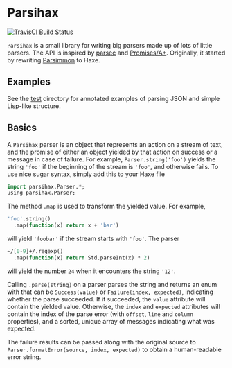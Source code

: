 # Parsihax
[![TravisCI Build Status](https://api.travis-ci.org/deathbeam/parsihax.svg?branch=master)](https://travis-ci.org/deathbeam/parsihax)

`Parsihax` is a small library for writing big parsers made up of lots of little parsers. The API is inspired by [parsec][] and [Promises/A+][promises-aplus].
Originally, it started by rewriting [Parsimmon][parsimmon] to Haxe.

## Examples
See the [test][] directory for annotated examples of parsing JSON and simple Lisp-like structure.

## Basics

A `Parsihax` parser is an object that represents an action on a stream of text, and the promise of either an object yielded by that action on success or a message in case of failure. For example, `Parser.string('foo')` yields the string `'foo'` if the beginning of the stream is `'foo'`, and otherwise fails. To use nice sugar syntax, simply add this to your Haxe file

```haxe
import parsihax.Parser.*;
using parsihax.Parser;
```

The method `.map` is used to transform the yielded value. For example,

```haxe
'foo'.string()
  .map(function(x) return x + 'bar')
```

will yield `'foobar'` if the stream starts with `'foo'`. The parser

```haxe
~/[0-9]+/.regexp()
  .map(function(x) return Std.parseInt(x) * 2)
```

will yield the number `24` when it encounters the string `'12'`.

Calling `.parse(string)` on a parser parses the string and returns an enum with that can be `Success(value)` or `Failure(index, expected)`, indicating whether the parse succeeded. If it succeeded, the `value` attribute will contain the yielded value. Otherwise, the `index` and `expected` attributes will contain the index of the parse error (with `offset`, `line` and `column` properties), and a sorted, unique array of messages indicating what was expected.

The failure results can be passed along with the original source to `Parser.formatError(source, index, expected)` to obtain a human-readable error string.

[test]: https://github.com/deathbeam/parsihax/tree/master/test

[promises-aplus]: https://promisesaplus.com/
[parsec]: https://hackage.haskell.org/package/parsec
[parsimmon]: https://github.com/jneen/parsimmon